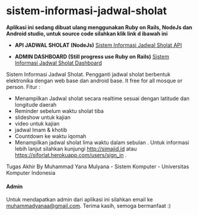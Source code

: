 # sistem-informasi-jadwal-sholat
**Aplikasi ini sedang dibuat ulang menggunakan Ruby on Rails, NodeJs dan Android studio, untuk source code silahkan klik link d ibawah ini**

- **API JADWAL SHOLAT (NodeJs)** [Sistem Informasi Jadwal Sholat API](https://github.com/muhammadyana/sistem-informasi-jadwal-sholat-API "Sistem Informasji Jadwal Sholat (SIFORLAT) API")

- **ADMIN DASHBOARD (Still progress use Ruby on Rails)** [Sistem Informasi Jadwal Sholat Dashboard](https://github.com/muhammadyana/sistem-informasi-jadwal-sholat-siforlat "Sistem Informasji Jadwal Sholat Dashboard (SIFORLAT)")

Sistem Informasi Jadwal Sholat. Pengganti jadwal sholat berbentuk elektronika dengan web base dan android base. It free for all mosque or person. 
Fitur : 
- Menampilkan Jadwal sholat secara realtime sesuai dengan latitude dan longitude daerah
- Reminder sebelum waktu sholat tiba
- slideshow untuk kajian
- video untuk kajian
- jadwal Imam & khotib
- Countdown ke waktu iqomah
- Menampilkan jadwal sholat lima waktu dalam sebulan
.
Untuk informasi lebih lanjut silahkan kunjungi http://simajid.id  atau https://siforlat.herokuapp.com/users/sign_in
.

Tugas Akhir By Muhammad Yana Mulyana - Sistem Komputer - Universitas Komputer Indonesia


#### Admin
Untuk mendapatkan admin dari aplikasi ini silahkan email ke muhammadyanaa@gmail.com. 
Terima kasih, semoga bermanfaat :) 

